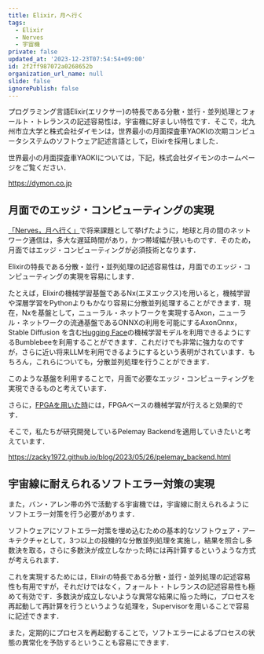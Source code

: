 ```yaml
---
title: Elixir，月へ行く
tags:
  - Elixir
  - Nerves
  - 宇宙機
private: false
updated_at: '2023-12-23T07:54:54+09:00'
id: 2f2ff987072a0268652b
organization_url_name: null
slide: false
ignorePublish: false
---
```

プログラミング言語Elixir(エリクサー)の特長である分散・並行・並列処理とフォールト・トレランスの記述容易性は，宇宙機に好ましい特性です．そこで，北九州市立大学と株式会社ダイモンは，世界最小の月面探査車YAOKIの次期コンピュータシステムのソフトウェア記述言語として，Elixirを採用しました．

世界最小の月面探査車YAOKIについては，下記，株式会社ダイモンのホームページをご覧ください．

https://dymon.co.jp

## 月面でのエッジ・コンピューティングの実現

[「Nerves，月へ行く」](https://qiita.com/zacky1972/items/b9bde6aa6724960340ab)で将来課題として挙げたように，地球と月の間のネットワーク通信は，多大な遅延時間があり，かつ帯域幅が狭いものです．そのため，月面ではエッジ・コンピューティングが必須技術となります．

Elixirの特長である分散・並行・並列処理の記述容易性は，月面でのエッジ・コンピューティングの実現を容易にします．

たとえば，Elixirの機械学習基盤であるNx(エヌエックス)を用いると，機械学習や深層学習をPythonよりもかなり容易に分散並列処理することができます．現在，Nxを基盤として，ニューラル・ネットワークを実現するAxon，ニューラル・ネットワークの流通基盤であるONNXの利用を可能にするAxonOnnx，Stable Diffusion を含む[Hugging Face](https://huggingface.co)の機械学習モデルを利用できるようにするBumblebeeを利用することができます．これだけでも非常に強力なのですが，さらに近い将来LLMを利用できるようにするという表明がされています．もちろん，これらについても，分散並列処理を行うことができます．

このような基盤を利用することで，月面で必要なエッジ・コンピューティングを実現できるものと考えています．

さらに，[FPGAを用いた時](https://qiita.com/zacky1972/items/b9bde6aa6724960340ab#さらにfpgaを用いることの利点)には，FPGAベースの機械学習が行えると効果的です．

そこで，私たちが研究開発しているPelemay Backendを適用していきたいと考えています．

https://zacky1972.github.io/blog/2023/05/26/pelemay_backend.html

## 宇宙線に耐えられるソフトエラー対策の実現

また，バン・アレン帯の外で活動する宇宙機では，宇宙線に耐えられるようにソフトエラー対策を行う必要があります．

ソフトウェアにソフトエラー対策を埋め込むための基本的なソフトウェア・アーキテクチャとして，3つ以上の投機的な分散並列処理を実施し，結果を照合し多数決を取る，さらに多数決が成立しなかった時には再計算するというような方式が考えられます．

これを実現するためには，Elixirの特長である分散・並行・並列処理の記述容易性も有用ですが，それだけではなく，フォールト・トレランスの記述容易性も極めて有効です．多数決が成立しないような異常な結果に陥った時に，プロセスを再起動して再計算を行うというような処理を，Supervisorを用いることで容易に記述できます．

また，定期的にプロセスを再起動することで，ソフトエラーによるプロセスの状態の異常化を予防するということも容易にできます．

